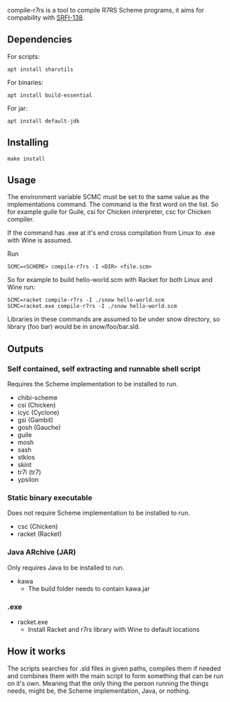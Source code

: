 compile-r7rs is a tool to compile R7RS Scheme programs, it aims for compability
with [SRFI-138](https://srfi.schemers.org/srfi-138/srfi-138.html).

## Dependencies

For scripts:

    apt install sharutils

For binaries:

    apt install build-essential

For jar:

    apt install default-jdk

## Installing

    make install

## Usage

The environment variable SCMC must be set to the same value as the
implementations command.  The command is the first word on the list.
So for example guile for Guile, csi for Chicken interpreter, csc for Chicken
compiler.

If the command has .exe at it's end cross compilation from Linux to .exe with
Wine is assumed.


Run

    SCMC=<SCHEME> compile-r7rs -I <DIR> <file.scm>

So for example to build hello-world.scm with Racket for both Linux and Wine run:

    SCMC=racket compile-r7rs -I ./snow hello-world.scm
    SCMC=racket.exe compile-r7rs -I ./snow hello-world.scm

Libraries in these commands are assumed to be under snow directory, so library
(foo bar) would be in snow/foo/bar.sld.

## Outputs

### Self contained, self extracting and runnable shell script

Requires the Scheme implementation to be installed to run.

- chibi-scheme
- csi (Chicken)
- icyc (Cyclone)
- gsi (Gambit)
- gosh (Gauche)
- guile
- mosh
- sash
- stklos
- skint
- tr7i (tr7)
- ypsilon

### Static binary executable

Does not require Scheme implementation to be installed to run.

- csc (Chicken)
- racket (Racket)

### Java ARchive (JAR)

Only requires Java to be installed to run.

- kawa
    - The build folder needs to contain kawa.jar

### .exe

- racket.exe
    - Install Racket and r7rs library with Wine to default locations

## How it works

The scripts searches for .sld files in given paths, compiles them if needed and combines them with
the main script to form something that can be run on it's own. Meaning that the only thing the
person running the things needs, might be, the Scheme implementation, Java, or nothing.
